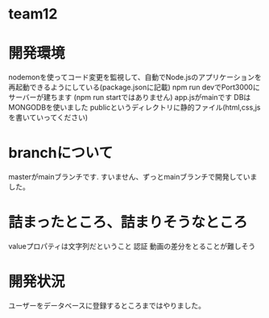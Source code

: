 # team12


# 開発環境
nodemonを使ってコード変更を監視して、自動でNode.jsのアプリケーションを再起動できるようにしている(package.jsonに記載)
npm run devでPort3000にサーバーが建ちます (npm run startではありません)
app.jsがmainです
DBはMONGODBを使いました
publicというディレクトリに静的ファイル(html,css,jsを書いていってください)

# branchについて
masterがmainブランチです.
すいません、ずっとmainブランチで開発していました。

# 詰まったところ、詰まりそうなところ
valueプロパティは文字列だということ
認証
動画の差分をとることが難しそう


# 開発状況
ユーザーをデータベースに登録するところまではやりました。



